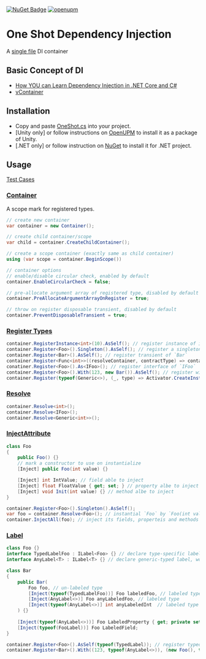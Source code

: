 [![NuGet Badge](https://buildstats.info/nuget/OneShot)](https://www.nuget.org/packages/OneShot/)
[![openupm](https://img.shields.io/npm/v/com.quabug.one-shot-injection?label=openupm&registry_uri=https://package.openupm.com)](https://openupm.com/packages/com.quabug.one-shot-injection/)

# One Shot Dependency Injection
A [single file](Packages/com.quabug.one-shot-injection/OneShot.cs) DI container

## Basic Concept of DI
- [How YOU can Learn Dependency Injection in .NET Core and C#](https://softchris.github.io/pages/dotnet-di.html)
- [vContainer](https://vcontainer.hadashikick.jp/about/what-is-di)

## Installation
- Copy and paste [OneShot.cs](Packages/com.quabug.one-shot-injection/OneShot.cs) into your project.
- [Unity only] or follow instructions on [OpenUPM](https://openupm.com/packages/com.quabug.one-shot-injection) to install it as a package of Unity.
- [.NET only] or follow instruction on [NuGet](https://www.nuget.org/packages/OneShot/) to install it for .NET project.

## Usage
[Test Cases](Assets/Tests)

### [Container](Packages/com.quabug.one-shot-injection/OneShot.cs#L39)
A scope mark for registered types.

``` c#
// create new container
var container = new Container();

// create child container/scope
var child = container.CreateChildContainer();

// create a scope container (exactly same as child container)
using (var scope = container.BeginScope())

// container options
// enable/disable circular check, enabled by default
container.EnableCircularCheck = false;

// pre-allocate argument array of registered type, disabled by default
container.PreAllocateArgumentArrayOnRegister = true;

// throw on register disposable transient, disabled by default
container.PreventDisposableTransient = true;
```

### [Register Types](Packages/com.quabug.one-shot-injection/OneShot.cs#L147)
``` c#
container.RegisterInstance<int>(10).AsSelf(); // register instance of int
container.Register<Foo>().Singleton().AsSelf(); // register a singleton of `Foo`
container.Register<Bar>().AsSelf(); // register transient of `Bar`
container.Register<Func<int>>((resolveContainer, contractType) => container.Resolve<Foo>().GetIntValue).AsSelf(); // register `Func<int>`
conatiner.Register<Foo>().As<IFoo>(); // register interface of `IFoo`
container.Register<Foo>().With(123, new Bar()).AsSelf(); // register with certain instances
container.Register(typeof(Generic<>), (_, type) => Activator.CreateInstance(type)).As(typeof(Generic<>)); // register generic type
```

### [Resolve](Packages/com.quabug.one-shot-injection/OneShot.cs#L88)
``` c#
container.Resolve<int>();
container.Resolve<IFoo>();
container.Resolve<Generic<int>>();
```

### [InjectAttribute](Packages/com.quabug.one-shot-injection/OneShot.cs#L291)
``` c#
class Foo
{
    public Foo() {}
    // mark a constructor to use on instantialize
    [Inject] public Foo(int value) {}

    [Inject] int IntValue; // field able to inject
    [Inject] float FloatValue { get; set; } // property albe to inject
    [Inject] void Init(int value) {} // method albe to inject
}

container.Register<Foo>().Singleton().AsSelf();
var foo = container.Resolve<Foo>(); // instantial `Foo` by `Foo(int value)`
container.InjectAll(foo); // inject its fields, properteis and methods
```

### [Label](Packages/com.quabug.one-shot-injection/OneShot.cs#L298)
``` c#
class Foo {}
interface TypedLabelFoo : ILabel<Foo> {} // declare type-specific label, will throw on labeling other type
interface AnyLabel<T> : ILabel<T> {} // declare generic-typed label, works on any types

class Bar
{
    public Bar(
        Foo foo, // un-labeled type
        [Inject(typeof(TypedLabelFoo))] Foo labeledFoo, // labeled type with type-specific label
        [Inject(AnyLabel<>)] Foo anyLabeledFoo, // labeled type
        [Inject(typeof(AnyLabel<>)] int anyLabeledInt  // labeled type
    ) {}
    
    [Inject(typeof(AnyLabel<>))] Foo LabeledProperty { get; private set; }
    [Inject(typeof(FooLabel))] Foo LabeledField;
}

container.Register<Foo>().AsSelf(typeof(TypedLabel)); // register typed label foo
container.Register<Bar>().With((123, typeof(AnyLabel<>)), (new Foo(), typeof(AnyLabel<>))).AsSelf(); // register additional-labeled instances
```
